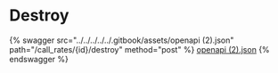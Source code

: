# Destroy

{% swagger src="../../../../../.gitbook/assets/openapi (2).json" path="/call_rates/{id}/destroy" method="post" %}
[openapi (2).json](<../../../../../.gitbook/assets/openapi (2).json>)
{% endswagger %}
